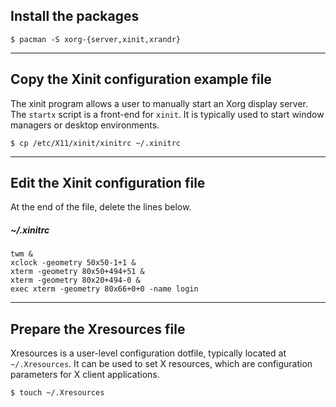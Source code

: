 ## Install the packages

```
$ pacman -S xorg-{server,xinit,xrandr}
```

---

## Copy the Xinit configuration example file

The xinit program allows a user to manually start an Xorg display server. The `startx` script is a front-end for `xinit`. It is typically used to start window managers or desktop environments.

```
$ cp /etc/X11/xinit/xinitrc ~/.xinitrc
```

---

## Edit the Xinit configuration file

At the end of the file, delete the lines below.

##### ~/.xinitrc
```
twm &
xclock -geometry 50x50-1+1 &
xterm -geometry 80x50+494+51 &
xterm -geometry 80x20+494-0 &
exec xterm -geometry 80x66+0+0 -name login
```

---

## Prepare the Xresources file

Xresources is a user-level configuration dotfile, typically located at `~/.Xresources`. It can be used to set X resources, which are configuration parameters for X client applications.

```
$ touch ~/.Xresources
```
